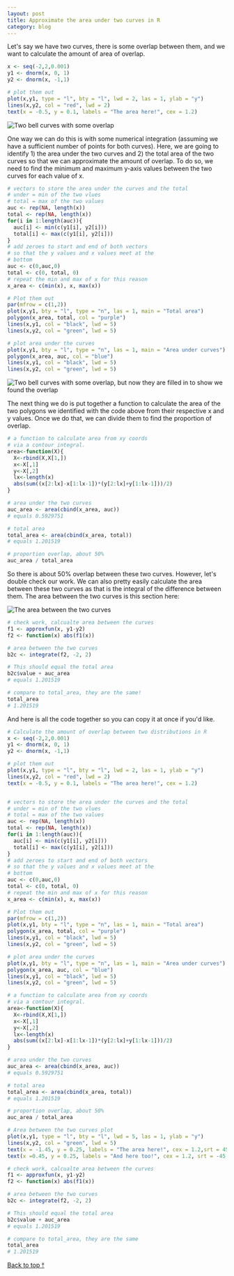 ```yaml
---
layout: post
title: Approximate the area under two curves in R
category: blog
---
```


Let's say we have two curves, there is some overlap between them, and we want to calculate the amount of area of overlap.

```R
x <- seq(-2,2,0.001)
y1 <- dnorm(x, 0, 1)
y2 <- dnorm(x, -1,1)

# plot them out
plot(x,y1, type = "l", bty = "l", lwd = 2, las = 1, ylab = "y")
lines(x,y2, col = "red", lwd = 2)
text(x = -0.5, y = 0.1, labels = "The area here!", cex = 1.2)
```

![Two bell curves with some overlap]({{site.url}}/blog/images/curve01.jpeg#center)

One way we can do this is with some numerical integration (assuming we have a sufficient number of points for both curves). Here, we are going to identify 1) the area under the two curves and 2) the total area of the two curves so that we can approximate the amount of overlap. To do so, we need to find the minimum and maximum y-axis values between the two curves for each value of x.

```R
# vectors to store the area under the curves and the total
# under = min of the two vlues
# total = max of the two values
auc <- rep(NA, length(x))
total <- rep(NA, length(x))
for(i in 1:length(auc)){
  auc[i] <- min(c(y1[i], y2[i]))
  total[i] <- max(c(y1[i], y2[i]))
}
# add zeroes to start and end of both vectors
# so that the y values and x values meet at the
# bottom
auc <- c(0,auc,0)
total <- c(0, total, 0)
# repeat the min and max of x for this reason
x_area <- c(min(x), x, max(x))

# Plot them out
par(mfrow = c(1,2))
plot(x,y1, bty = "l", type = "n", las = 1, main = "Total area")
polygon(x_area, total, col = "purple")
lines(x,y1, col = "black", lwd = 5)
lines(x,y2, col = "green", lwd = 5)

# plot area under the curves
plot(x,y1, bty = "l", type = "n", las = 1, main = "Area under curves")
polygon(x_area, auc, col = "blue")
lines(x,y1, col = "black", lwd = 5)
lines(x,y2, col = "green", lwd = 5)
```
![Two bell curves with some overlap, but now they are filled in to show we found the overlap]({{site.url}}/blog/images/curve02.jpeg#center)

The next thing we do is put together a function to calculate the area of the two polygons we identified with the code above from their respective x and y values. Once we do that, we can divide them to find the proportion of overlap.

```R
# a function to calculate area from xy coords
# via a contour integral.
area<-function(X){
  X<-rbind(X,X[1,])
  x<-X[,1]
  y<-X[,2] 
  lx<-length(x)
  abs(sum((x[2:lx]-x[1:lx-1])*(y[2:lx]+y[1:lx-1]))/2)
}

# area under the two curves
auc_area <- area(cbind(x_area, auc))
# equals 0.5929751

# total area
total_area <- area(cbind(x_area, total))
# equals 1.201519

# proportion overlap, about 50%
auc_area / total_area
```

So there is about 50% overlap between these two curves. However, let's double check our work. We can also pretty easily calculate the area between these two curves as that is the integral of the difference between them. The area between the two curves is this section here:

![The area between the two curves]({{site.url}}/blog/images/curve03.jpeg#center)

```R
# check work, calcualte area between the curves
f1 <- approxfun(x, y1-y2)     
f2 <- function(x) abs(f1(x))

# area between the two curves    
b2c <- integrate(f2, -2, 2)

# This should equal the total area
b2c$value + auc_area
# equals 1.201519

# compare to total_area, they are the same!
total_area
# 1.201519
```

And here is all the code together so you can copy it at once if you'd like.

```R
# Calculate the amount of overlap between two distributions in R
x <- seq(-2,2,0.001)
y1 <- dnorm(x, 0, 1)
y2 <- dnorm(x, -1,1)

# plot them out
plot(x,y1, type = "l", bty = "l", lwd = 2, las = 1, ylab = "y")
lines(x,y2, col = "red", lwd = 2)
text(x = -0.5, y = 0.1, labels = "The area here!", cex = 1.2)


# vectors to store the area under the curves and the total
# under = min of the two vlues
# total = max of the two values
auc <- rep(NA, length(x))
total <- rep(NA, length(x))
for(i in 1:length(auc)){
  auc[i] <- min(c(y1[i], y2[i]))
  total[i] <- max(c(y1[i], y2[i]))
}
# add zeroes to start and end of both vectors
# so that the y values and x values meet at the
# bottom
auc <- c(0,auc,0)
total <- c(0, total, 0)
# repeat the min and max of x for this reason
x_area <- c(min(x), x, max(x))

# Plot them out
par(mfrow = c(1,2))
plot(x,y1, bty = "l", type = "n", las = 1, main = "Total area")
polygon(x_area, total, col = "purple")
lines(x,y1, col = "black", lwd = 5)
lines(x,y2, col = "green", lwd = 5)

# plot area under the curves
plot(x,y1, bty = "l", type = "n", las = 1, main = "Area under curves")
polygon(x_area, auc, col = "blue")
lines(x,y1, col = "black", lwd = 5)
lines(x,y2, col = "green", lwd = 5)

# a function to calculate area from xy coords
# via a contour integral.
area<-function(X){
  X<-rbind(X,X[1,])
  x<-X[,1]
  y<-X[,2] 
  lx<-length(x)
  abs(sum((x[2:lx]-x[1:lx-1])*(y[2:lx]+y[1:lx-1]))/2)
}

# area under the two curves
auc_area <- area(cbind(x_area, auc))
# equals 0.5929751

# total area
total_area <- area(cbind(x_area, total))
# equals 1.201519

# proportion overlap, about 50%
auc_area / total_area

# Area between the two curves plot
plot(x,y1, type = "l", bty = "l", lwd = 5, las = 1, ylab = "y")
lines(x,y2, col = "green", lwd = 5)
text(x = -1.45, y = 0.25, labels = "The area here!", cex = 1.2,srt = 45)
text(x =0.45, y = 0.25, labels = "And here too!", cex = 1.2, srt = -45 )

# check work, calcualte area between the curves
f1 <- approxfun(x, y1-y2)     
f2 <- function(x) abs(f1(x))

# area between the two curves    
b2c <- integrate(f2, -2, 2)

# This should equal the total area
b2c$value + auc_area
# equals 1.201519

# compare to total_area, they are the same
total_area
# 1.201519
```

<p><a href="#top" style>Back to top ⤒</a></p>